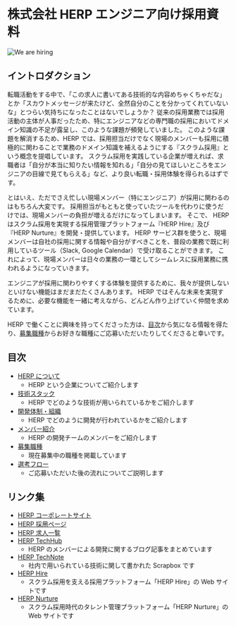 # 株式会社 HERP エンジニア向け採用資料

![We are hiring](https://img.shields.io/badge/status-hiring-brightgreen)

## イントロダクション

転職活動をする中で、「この求人に書いてある技術的な内容めちゃくちゃだな」とか「スカウトメッセージが来たけど、全然自分のことを分かってくれていないな」とつらい気持ちになったことはないでしょうか？
従来の採用業務では採用活動の主体が人事だったため、特にエンジニアなどの専門職の採用においてドメイン知識の不足が露呈し、このような課題が頻発していました。
このような課題を解消するため、HERP では、採用担当だけでなく現場のメンバーも採用に積極的に関わることで業務のドメイン知識を補えるようにする『スクラム採用』という概念を提唱しています。
スクラム採用を実践している企業が増えれば、求職者は「自分が本当に知りたい情報を知れる」「自分の見てほしいところをエンジニアの目線で見てもらえる」など、より良い転職・採用体験を得られるはずです。

とはいえ、ただでさえ忙しい現場メンバー（特にエンジニア）が採用に関わるのはもちろん大変です。
採用担当がもともと使っていたツールを代わりに使うだけでは、現場メンバーの負担が増えるだけになってしまいます。
そこで、 HERP はスクラム採用を実現する採用管理プラットフォーム『HERP Hire』及び『HERP Nurture』を開発・提供しています。
HERP サービス群を使うと、現場メンバーは自社の採用に関する情報や自分がすべきことを、普段の業務で既に利用しているツール（Slack, Google Calendar）で受け取ることができます。
これによって、現場メンバーは日々の業務の一環としてシームレスに採用業務に携われるようになっていきます。

エンジニアが採用に関わりやすくする体験を提供するために、我々が提供しないといけない機能はまだまだたくさんあります。
HERP ではそんな未来を実現するために、必要な機能を一緒に考えながら、どんどん作り上げていく仲間を求めています。

HERP で働くことに興味を持ってくださった方は、[目次](https://github.com/herp-inc/engineering-careers/#%E7%9B%AE%E6%AC%A1)から気になる情報を得たり、[募集職種](./docs/jobs.md)からお好きな職種にご応募いただいたりしてくださると幸いです。

## 目次

- [HERP について](./docs/company.md)
  - HERP という企業についてご紹介します
- [技術スタック](./docs/technology-stack.md)
  - HERP でどのような技術が用いられているかをご紹介します
- [開発体制・組織](./docs/organization.md)
  - HERP でどのように開発が行われているかをご紹介します
- [メンバー紹介](./docs/members.md)
  - HERP の開発チームのメンバーをご紹介します
- [募集職種](./docs/jobs.md)
  - 現在募集中の職種を掲載しています
- [選考フロー](./docs/interviews.md)
  - ご応募いただいた後の流れについてご説明します

## リンク集

- [HERP コーポレートサイト](https://herp.co.jp/)
- [HERP 採用ページ](https://herp.co.jp/careers/)
- [HERP 求人一覧](https://herp.careers/v1/herpinc)
- [HERP TechHub](https://tech-hub.herp.co.jp/)
  - HERP のメンバーによる開発に関するブログ記事をまとめています
- [HERP TechNote](https://scrapbox.io/herp-technote/)
  - 社内で用いられている技術に関して書かれた Scrapbox です
- [HERP Hire](https://herp.cloud/)
  - スクラム採用を支える採用プラットフォーム「HERP Hire」の Web サイトです
- [HERP Nurture](https://lp.herp.cloud/nurture/)
  - スクラム採用時代のタレント管理プラットフォーム「HERP Nurture」の Web サイトです
